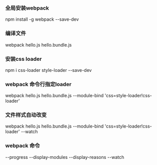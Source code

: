 ### 全局安装webpack
npm install -g webpack --save-dev

### 编译文件
webpack hello.js hello.bundle.js

### 安装css loader  
npm i css-loader style-loader --save-dev

### webpack 命令行指定loader
webpack hello.js hello.bundle.js --module-bind 'css=style-loader!css-loader'

### 文件样式自动改变
webpack hello.js hello.bundle.js --module-bind 'css=style-loader!css-loader' --watch

### webpack 命令
--progress --display-modules --display-reasons --watch
